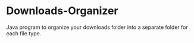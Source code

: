 # Downloads-Organizer
Java program to organize your downloads folder into a separate folder for each file type.

